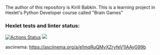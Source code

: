 The author of this repository is Kirill Babkin. This is a learning project in Hexlet's Python Developer course called "Brain Games"
### Hexlet tests and linter status:
[![Actions Status](https://github.com/babkinkirill/python-project-lvl1/workflows/hexlet-check/badge.svg)](https://github.com/babkinkirill/python-project-lvl1/actions)
<a href="https://codeclimate.com/github/babkinkirill/python-project-lvl1/maintainability"><img src="https://api.codeclimate.com/v1/badges/a390d62517c64e249cd2/maintainability" /></a>

asciinema:
https://asciinema.org/a/e1mqRuQMvXZryfeV1IAAyG99b
